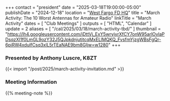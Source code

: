 +++
contact = "president"
date = "2025-03-18T19:00:00-05:00"
publishDate = "2024-12-18"
location = "[West Fargo FD HQ](/places/west-fargo-fire-department-headquarters/)"
title = "March Activity: The 10 Worst Antennas for Amateur Radio"
linkTitle = "March Activity"
dates = [ "Club Meetings" ]
outputs = [ "HTML", "Calendar" ]
update = 2
aliases = [ "/cal/2025/03/18/march-activity-tbd/" ]
thumbnail = "https://lh4.googleusercontent.com/jDttVj_ExY5wryjyrXfCY7onW95arlOvlaPDsqzXl1f0LmGL9ozY32J5QJpkdnjutitcqMxELlMQKQ_FvsfmYjzgWBsFgQr-6piRW4xdulfCsq3xlL5rTEaNAE9bm8GIjw=w1280"
+++
### Presented by Anthony Luscre, K8ZT

{{< import "/post/2025/march-activity-invitation.md" >}}

### Meeting Information

{{% meeting-note %}}

